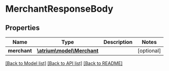 # MerchantResponseBody

## Properties
Name | Type | Description | Notes
------------ | ------------- | ------------- | -------------
**merchant** | [**\atrium\model\Merchant**](Merchant.md) |  | [optional] 

[[Back to Model list]](../README.md#documentation-for-models) [[Back to API list]](../README.md#documentation-for-api-endpoints) [[Back to README]](../README.md)


